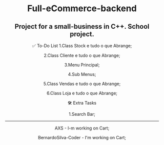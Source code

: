 <div align="center">
  
# Full-eCommerce-backend
Project for a small-business in C++. School project.
---

✅ To-Do List
1.Class Stock e tudo o que Abrange;<p>
2.Class Cliente e tudo o que Abrange;<p>
3.Menu Principal;<p>
4.Sub Menus;<p>
5.Class Vendas e tudo o que Abrange;<p>
6.Class Loja e tudo o que Abrange;<p>

🛠 Extra Tasks<p>
1.Search Bar;<p>

---

AXS - I-m working on Cart;

<p>
BernardoSilva-Coder - I'm working on Cart;
